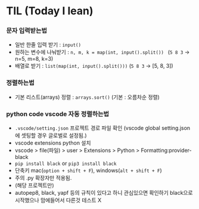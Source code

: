 # TIL (Today I lean)

### 문자 입력받는법

- 일반 한줄 입력 받기 : `input()`
- 원하는 변수에 나눠받기 : `n, m, k = map(int, input().split()) ` (`5 8 3` -> n=5, m=8, k=3)
- 배열로 받기 : `list(map(int, input().split()))` (`5 8 3` -> [5, 8, 3])

### 정렬하는법

- 기본 리스트(arrays) 정렬 : `arrays.sort()` (기본 : 오름차순 정렬)

### python code vscode 자동 정렬하는법

- `.vscode/setting.json` 프로젝트 경로 파일 확인 (vscode global setting.json에 셋팅할 경우 글로벌로 설정됨.)
- vscode extensions python 설치
- vscode > file(파일) > user > Extensions > Python > Formatting:provider-black
- `pip install black` or `pip3 install black`
- 단축키 mac(`option + shift + F`), windows(`alt + shift + F`)
- 주의 .py 확장자만 적용됨.
- (해당 프로젝트만)
- autopep8, black, yapf 등의 규칙이 있다고 하니 관심있으면 확인하기 black으로 시작했으나 맘에들어서 다른것 테스트 X
